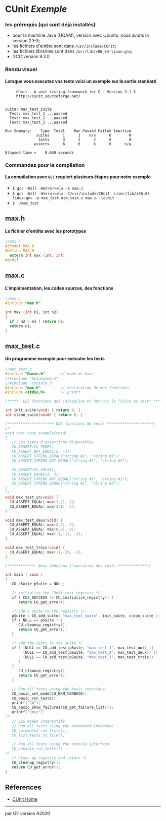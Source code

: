 # CUnit  _Exemple_

### les prérequis (qui sont déjà installés)
+ pour la machine Java (UQAM), version avec Ubuntu, nous avons la version 2.1-3;
+ les fichiers d'entête sont dans `/usr/include/CUnit`;
+ les fichiers librairies sont dans `/usr/lib/x86_64-linux-gnu`;
+ GCC version 9.3.0


### Rendu visuel
#### Lorsque vous executez vos tests voici un exemple sur la sortie standard
~~~
     CUnit - A unit testing framework for C - Version 2.1-3
     http://cunit.sourceforge.net/


Suite: max_test_suite
  Test: max_test_1 ...passed
  Test: max_test_2 ...passed
  Test: max_test_3 ...passed

Run Summary:    Type  Total    Ran Passed Failed Inactive
              suites      1      1    n/a      0        0
               tests      3      3      3      0        0
             asserts      6      6      6      0      n/a

Elapsed time =    0.000 seconds
~~~

### Commandes pour la compilation
#### La compilation avec `GCC` requiert plusieurs étapes pour notre exemple

+ `$ gcc -Wall -Werror=vla -c max.c`
+ `$ gcc -Wall -Werror=vla -I/usr/include/CUnit -L/usr/lib/x86_64-linux-gnu -o max_test max_test.c max.o -lcunit`
+ `$ ./max_test`


## max.h
#### Le fichier d'entête avec les prototypes

```c
//max.h
#ifndef MAX_H
#define MAX_H
  extern int max (int, int);
#endif
```

## max.c
#### L'implémentation, les codes sources, des fonctions

```c
//max.c
#include "max.h"

int max (int n1, int n2)
{
  if ( n2 > n1 ) return n2;
  return n1;
}
```


## max_test.c
#### Un programme exemple pour exécuter les tests

```c
//max_test.c
#include "Basic.h"       // mode de base
//#include "Automated.h"
//#include "Console.h"
#include "max.h"         // declaration de mes fonctions
#include <stdio.h>       // printf

/*****  LES fonctions qui initialise et detruit la "Suite de test" ******/

int init_suite(void) { return 0; }
int clean_suite(void) { return 0; }

/********************* NOS fonctions de tests *********************/
/*
void test_case_exemple(void)
{
   // Les types d'assertions disponibles
   CU_ASSERT(CU_TRUE);
   CU_ASSERT_NOT_EQUAL(2, -1);
   CU_ASSERT_STRING_EQUAL("string #1", "string #1");
   CU_ASSERT_STRING_NOT_EQUAL("string #1", "string #2");

   CU_ASSERT(CU_FALSE);
   CU_ASSERT_EQUAL(2, 3);
   CU_ASSERT_STRING_NOT_EQUAL("string #1", "string #1");
   CU_ASSERT_STRING_EQUAL("string #1", "string #2");
}
*/
void max_test_un(void) {
  CU_ASSERT_EQUAL( max(1,2), 2);
  CU_ASSERT_EQUAL( max(2,1), 2);
}

void max_test_deux(void) {
  CU_ASSERT_EQUAL( max(2,2), 2);
  CU_ASSERT_EQUAL( max(0,0), 0);
  CU_ASSERT_EQUAL( max(-1,-1), -1);
}

void max_test_trois(void) {
  CU_ASSERT_EQUAL( max(-1,-2), -1);
}

/************* Nous debutons l'execution des tests **************/

int main ( void )
{
   CU_pSuite pSuite = NULL;

   /* initialize the CUnit test registry */
   if ( CUE_SUCCESS != CU_initialize_registry() )
      return CU_get_error();

   /* add a suite to the registry */
   pSuite = CU_add_suite( "max_test_suite", init_suite, clean_suite );
   if ( NULL == pSuite ) {
      CU_cleanup_registry();
      return CU_get_error();
   }

   /* add the tests to the suite */
   if ( (NULL == CU_add_test(pSuite, "max_test_1", max_test_un)) ||
        (NULL == CU_add_test(pSuite, "max_test_2", max_test_deux)) ||
        (NULL == CU_add_test(pSuite, "max_test_3", max_test_trois))
      )
   {
      CU_cleanup_registry();
      return CU_get_error();
   }

   // Run all tests using the basic interface
   CU_basic_set_mode(CU_BRM_VERBOSE);
   CU_basic_run_tests();
   printf("\n");
   CU_basic_show_failures(CU_get_failure_list());
   printf("\n\n");
/* 
   // LES modes interactifs
   // Run all tests using the automated interface
   CU_automated_run_tests();
   CU_list_tests_to_file();

   // Run all tests using the console interface
   CU_console_run_tests();
*/
   /* Clean up registry and return */
   CU_cleanup_registry();
   return CU_get_error();
}
```
## Réferences

+ [CUnit Home](http://cunit.sourceforge.net/index.html)

 ----
 par GF version A2020
